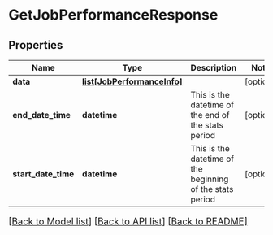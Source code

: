 # GetJobPerformanceResponse

## Properties
Name | Type | Description | Notes
------------ | ------------- | ------------- | -------------
**data** | [**list[JobPerformanceInfo]**](JobPerformanceInfo.md) |  | [optional] 
**end_date_time** | **datetime** | This is the datetime of the end of the stats period | [optional] 
**start_date_time** | **datetime** | This is the datetime of the beginning of the stats period | [optional] 

[[Back to Model list]](../README.md#documentation-for-models) [[Back to API list]](../README.md#documentation-for-api-endpoints) [[Back to README]](../README.md)

<style>
     p, ul, ol, li { font-size: 18px !important;}
</style>


